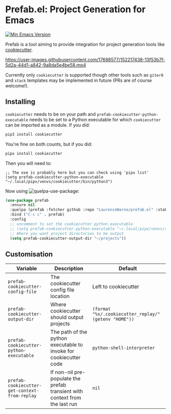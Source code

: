 # Prefab.el: Project Generation for Emacs

[![Min Emacs Version](https://img.shields.io/badge/Emacs-27+-7F5AB6?logo=gnu-emacs)](https://www.gnu.org/software/emacs/)

Prefab is a tool aiming to provide integration for project generation tools like [cookiecutter](https://github.com/cookiecutter/cookiecutter).

https://user-images.githubusercontent.com/17688577/152217438-13f53b7f-5d2a-44d1-a842-9a8da5e4be58.mp4

Currently only `cookiecutter` is supported though other tools such as `giter8` and `stack` templates may be implemented in future (PRs are of course welcome!).

## Installing

`cookiecutter` needs to be on your path and `prefab-cookiecutter-python-executable` needs to be set to a Python executable for which `cookiecutter` can be imported as a module.  If you did:

```bash
pip3 install cookiecutter
```

You're fine on both counts, but if you did:

```bash
pipx install cookiecutter
```

Then you will need to:

```elisp
;; The exe is probably here but you can check using 'pipx list'
(setq prefab-cookiecutter-python-executable "~/.local/pipx/venvs/cookiecutter/bin/python3")
```

Now using ![quelpa-use-package](https://github.com/quelpa/quelpa-use-package):

```lisp
(use-package prefab
  :ensure nil
  :quelpa (prefab :fetcher github :repo "LaurenceWarne/prefab.el" :stable t)
  :bind ("C-c c" . prefab)
  :config
  ;; uncomment to set the cookiecutter python executable
  ;; (setq prefab-cookiecutter-python-executable "~/.local/pipx/venvs/cookiecutter/bin/python3")
  ;; Where you want project directories to be output
  (setq prefab-cookiecutter-output-dir "~/projects"))
```

## Customisation

| Variable                                      | Description                                                                 | Default                                               |
|-----------------------------------------------|-----------------------------------------------------------------------------|-------------------------------------------------------|
| `prefab-cookiecutter-config-file`             | The cookiecutter config file location                                       | Left to cookiecutter                                  |
| `prefab-cookiecutter-output-dir`              | Where cookiecutter should output projects                                   | `(format "%s/.cookiecutter_replay/" (getenv "HOME"))` |
| `prefab-cookiecutter-python-executable`       | The path of the python executable to invoke for cookiecutter code           | `python-shell-interpreter`                            |
| `prefab-cookiecutter-get-context-from-replay` | If non-nil pre-populate the prefab transient with context from the last run | `nil`                                                 |
